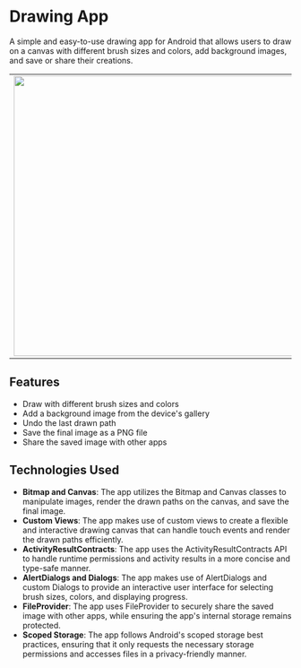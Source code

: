 # Drawing App

A simple and easy-to-use drawing app for Android that allows users to draw on a canvas with different brush sizes and colors, add background images, and save or share their creations.

<table>
  <tr>
    <td>
      <img src="https://user-images.githubusercontent.com/67434047/232354190-e7c50561-663c-4d48-ade3-0cd6350435b7.png" width="500">
    </td>
    <td>
      <img src="https://user-images.githubusercontent.com/67434047/232354630-93f458ba-e762-4535-9bc3-7d0d68b15ecb.png" width="500">
    </td>
    <td>
      <img src="https://user-images.githubusercontent.com/67434047/232354695-e864035d-3a37-4aed-a0b4-05db1a471be0.png" width="500">
    </td>
  </tr>
</table>





## Features

- Draw with different brush sizes and colors
- Add a background image from the device's gallery
- Undo the last drawn path
- Save the final image as a PNG file
- Share the saved image with other apps

## Technologies Used

- **Bitmap and Canvas**: The app utilizes the Bitmap and Canvas classes to manipulate images, render the drawn paths on the canvas, and save the final image.
- **Custom Views**: The app makes use of custom views to create a flexible and interactive drawing canvas that can handle touch events and render the drawn paths efficiently.
- **ActivityResultContracts**: The app uses the ActivityResultContracts API to handle runtime permissions and activity results in a more concise and type-safe manner.
- **AlertDialogs and Dialogs**: The app makes use of AlertDialogs and custom Dialogs to provide an interactive user interface for selecting brush sizes, colors, and displaying progress.
- **FileProvider**: The app uses FileProvider to securely share the saved image with other apps, while ensuring the app's internal storage remains protected.
- **Scoped Storage**: The app follows Android's scoped storage best practices, ensuring that it only requests the necessary storage permissions and accesses files in a privacy-friendly manner.


